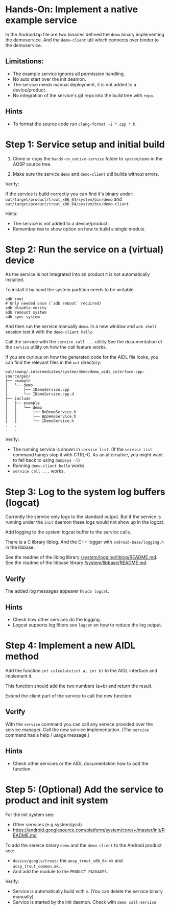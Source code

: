 # Hands-On: Implement a native example service

In the Android.bp file are two binaries defined the `demo` binary
implementing the demoservice. And the `demo-client` util which connects
over binder to the demoservice.


## Limitations:

 - The example service ignores all permission handling.
 - No auto start over the init deamon.
 - The service needs manual deployment, it is not added to a device/product.
 - No integration of the service's git repo into the build tree with `repo`.


## Hints

 - To format the source code run `clang-format -i *.cpp *.h`.


# Step 1: Service setup and initial build

1. Clone or copy the `hands-on_native-service` folder to `system/demo` in the AOSP source tree.

2. Make sure the service `demo` and `demo-client` util builds without errors.


Verify:

If the service is build correctly you can find it's binary under:
`out/target/product/trout_x86_64/system/bin/demo`
and
`out/target/product/trout_x86_64/system/bin/demo-client`


Hints:

 - The service is not added to a device/product.
 - Remember `hmm` to show option on how to build a single module.


# Step 2: Run the service on a (virtual) device

As the service is not integrated into an product it is not automatically
installed.

To install it by hand the system partition needs to be writable.

```
adb root
# Only needed once (`adb reboot` required)
adb disable-verity
adb remount system
adb sync system
```

And then run the service manually `demo`.
In a new window and `adb shell` session test it with the `demo-client hello`.

Call the service with the `service call ...` utility
See the documentation of the `service` utility on how the call feature works.

If you are curious on how the generated code for the AIDL file looks, you can
find the relevant files in the `out` directory:

```
out/soong/.intermediates/system/demo/demo_aidl_interface-cpp-source/gen/
├── example
│   └── demo
│       ├── IDemoService.cpp
│       └── IDemoService.cpp.d
├── include
│   ├── example
│   │   └── demo
│   │       ├── BnDemoService.h
│   │       ├── BpDemoService.h
│   │       └── IDemoService.h
.   .
.   .
```


Verify:

 - The running service is shown in `service list`.
   (If the `service list` command hangs stop it with CTRL-C.
   As an alternative, you might want to fall back to using `dumpsys -l`)
 - Running `demo-client hello` works.
 - `service call ...` works.


# Step 3: Log to the system log buffers (logcat)

Currently the service only logs to the standard output.
But if the service is running under the `init` daemon these logs would not show
up in the logcat.

Add logging to the system logcat buffer to the service calls.


There is a C library liblog.
And the C++ logger with `android-base/logging.h` in the libbase.

See the readme of the liblog library [/system/logging/liblog/README.md](https://cs.android.com/android/platform/superproject/main/+/main:system/logging/liblog/README.md).
See the readme of the libbase library [/system/libbase/README.md](https://cs.android.com/android/platform/superproject/main/+/main:system/libbase/README.md).


## Verify

The added log messages appearer in `adb logcat`.


## Hints

 - Check how other services do the logging.
 - Logcat supports log filters see `logcat` on how to reduce the log output.


# Step 4: Implement a new AIDL method

Add the function `int calculate(int a, int b)`
to the AIDL interface and implement it.

This function should add the two numbers (a+b) and return the result.

Extend the client part of the service to call the new function.


## Verify

With the `service` command you can call any service provided over the service manager.
Call the new service implementation. (The `service` command has a help / usage message.)


## Hints

 - Check other services or the AIDL documentation how to add the function.


# Step 5: (Optional) Add the service to product and init system


For the init system see:
 - Other services (e.g system/gsid).
 - https://android.googlesource.com/platform/system/core/+/master/init/README.md

To add the service binary `demo` and the `demo-client` to the Android product see:
 - `device/google/trout/` the `aosp_trout_x86_64.mk` and `aosp_trout_common.mk`.
 - And add the module to the `PRODUCT_PACKAGES`.


Verify:
 - Service is automatically build with `m`.
    (You can delete the service binary manually)
 - Service is started by the init daemon. Check with `demo call-service`

